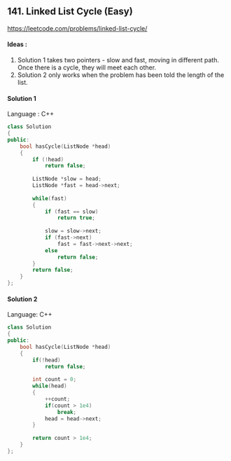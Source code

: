 ## **141. Linked List Cycle (Easy)** 

https://leetcode.com/problems/linked-list-cycle/



#### Ideas : 

1.  Solution 1 takes two pointers - slow and fast, moving in different path. Once there is a cycle, they will meet each other.
2.  Solution 2 only works when the problem has been told the length of the list.



#### Solution 1

Language : C++

```C++
class Solution 
{
public:
    bool hasCycle(ListNode *head) 
    {
        if (!head) 
            return false;
        
        ListNode *slow = head;
        ListNode *fast = head->next;
        
        while(fast)
        {
            if (fast == slow) 
                return true;
            
            slow = slow->next;
            if (fast->next) 
                fast = fast->next->next;
            else 
                return false;
        }
        return false;
    }
};
```



#### Solution 2

Language: C++

```C++
class Solution 
{
public:
    bool hasCycle(ListNode *head) 
    {
        if(!head)
            return false;
        
        int count = 0;
        while(head)
        {
            ++count;
            if(count > 1e4)
                break;
            head = head->next;
        }
        
        return count > 1e4;
    }
};
```

